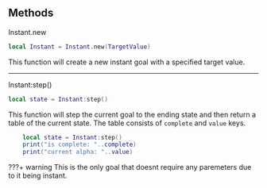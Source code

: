 
<h2> Methods </h2>

Instant.new

```lua
local Instant = Instant.new(TargetValue)
```

This function will create a new instant goal with a specified target value.

<hr>

Instant:step()

```lua
local state = Instant:step()
```

This function will step the current goal to the ending state and then return a table of the current state. The table consists of ```complete``` and ```value``` keys.

```lua
    local state = Instant:step()
    print("is complete: "..complete)
    print("current alpha: "..value)
``` 

???+ warning
    This is the only goal that doesnt require any paremeters due to it being instant. 